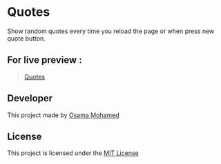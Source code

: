 # Quotes
Show random quotes every time you reload the page or when press new quote button.


## For live preview :
> [Quotes](https://osama-mohamed.github.io/quotes_api_js)


## Developer
This project made by [Osama Mohamed](https://www.facebook.com/osama.mohamed.ms)


## License
This project is licensed under the [MIT License](https://opensource.org/licenses/MIT)